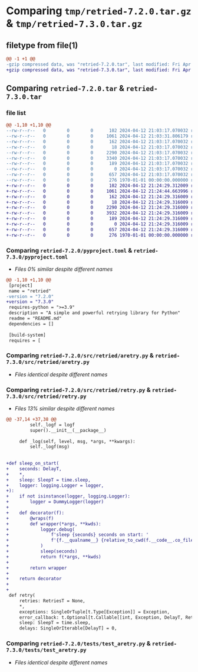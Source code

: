 # Comparing `tmp/retried-7.2.0.tar.gz` & `tmp/retried-7.3.0.tar.gz`

## filetype from file(1)

```diff
@@ -1 +1 @@
-gzip compressed data, was "retried-7.2.0.tar", last modified: Fri Apr 12 21:03:31 2024, max compression
+gzip compressed data, was "retried-7.3.0.tar", last modified: Fri Apr 12 21:24:44 2024, max compression
```

## Comparing `retried-7.2.0.tar` & `retried-7.3.0.tar`

### file list

```diff
@@ -1,10 +1,10 @@
--rw-r--r--   0        0        0      102 2024-04-12 21:03:17.070032 retried-7.2.0/README.md
--rw-r--r--   0        0        0     1061 2024-04-12 21:03:31.806179 retried-7.2.0/pyproject.toml
--rw-r--r--   0        0        0      162 2024-04-12 21:03:17.070032 retried-7.2.0/src/retried/__init__.py
--rw-r--r--   0        0        0       18 2024-04-12 21:03:17.070032 retried-7.2.0/src/retried/__version__.py
--rw-r--r--   0        0        0     2290 2024-04-12 21:03:17.070032 retried-7.2.0/src/retried/aretry.py
--rw-r--r--   0        0        0     3340 2024-04-12 21:03:17.070032 retried-7.2.0/src/retried/retry.py
--rw-r--r--   0        0        0      189 2024-04-12 21:03:17.070032 retried-7.2.0/src/retried/utils.py
--rw-r--r--   0        0        0        0 2024-04-12 21:03:17.070032 retried-7.2.0/tests/__init__.py
--rw-r--r--   0        0        0      657 2024-04-12 21:03:17.070032 retried-7.2.0/tests/test_aretry.py
--rw-r--r--   0        0        0      276 1970-01-01 00:00:00.000000 retried-7.2.0/PKG-INFO
+-rw-r--r--   0        0        0      102 2024-04-12 21:24:29.312009 retried-7.3.0/README.md
+-rw-r--r--   0        0        0     1061 2024-04-12 21:24:44.663996 retried-7.3.0/pyproject.toml
+-rw-r--r--   0        0        0      162 2024-04-12 21:24:29.316009 retried-7.3.0/src/retried/__init__.py
+-rw-r--r--   0        0        0       18 2024-04-12 21:24:29.316009 retried-7.3.0/src/retried/__version__.py
+-rw-r--r--   0        0        0     2290 2024-04-12 21:24:29.316009 retried-7.3.0/src/retried/aretry.py
+-rw-r--r--   0        0        0     3932 2024-04-12 21:24:29.316009 retried-7.3.0/src/retried/retry.py
+-rw-r--r--   0        0        0      189 2024-04-12 21:24:29.316009 retried-7.3.0/src/retried/utils.py
+-rw-r--r--   0        0        0        0 2024-04-12 21:24:29.316009 retried-7.3.0/tests/__init__.py
+-rw-r--r--   0        0        0      657 2024-04-12 21:24:29.316009 retried-7.3.0/tests/test_aretry.py
+-rw-r--r--   0        0        0      276 1970-01-01 00:00:00.000000 retried-7.3.0/PKG-INFO
```

### Comparing `retried-7.2.0/pyproject.toml` & `retried-7.3.0/pyproject.toml`

 * *Files 0% similar despite different names*

```diff
@@ -1,10 +1,10 @@
 [project]
 name = "retried"
-version = "7.2.0"
+version = "7.3.0"
 requires-python = ">=3.9"
 description = "A simple and powerful retrying library for Python"
 readme = "README.md"
 dependencies = []
 
 [build-system]
 requires = [
```

### Comparing `retried-7.2.0/src/retried/aretry.py` & `retried-7.3.0/src/retried/aretry.py`

 * *Files identical despite different names*

### Comparing `retried-7.2.0/src/retried/retry.py` & `retried-7.3.0/src/retried/retry.py`

 * *Files 13% similar despite different names*

```diff
@@ -37,14 +37,38 @@
         self._logf = logf
         super().__init__(__package__)
 
     def _log(self, level, msg, *args, **kwargs):
         self._logf(msg)
 
 
+def sleep_on_start(
+    seconds: DelayT,
+    *,
+    sleep: SleepT = time.sleep,
+    logger: logging.Logger = logger,
+):
+    if not isinstance(logger, logging.Logger):
+        logger = DummyLogger(logger)
+
+    def decorator(f):
+        @wraps(f)
+        def wrapper(*args, **kwds):
+            logger.debug(
+                f'sleep {seconds} seconds on start: '
+                f'{f.__qualname__} {relative_to_cwd(f.__code__.co_filename)}:{f.__code__.co_firstlineno}'
+            )
+            sleep(seconds)
+            return f(*args, **kwds)
+
+        return wrapper
+
+    return decorator
+
+
 def retry(
     retries: RetriesT = None,
     *,
     exceptions: SingleOrTuple[t.Type[Exception]] = Exception,
     error_callback: t.Optional[t.Callable[[int, Exception, DelayT, RetriesT, FuncT], None]] = None,
     sleep: SleepT = time.sleep,
     delays: SingleOrIterable[DelayT] = 0,
```

### Comparing `retried-7.2.0/tests/test_aretry.py` & `retried-7.3.0/tests/test_aretry.py`

 * *Files identical despite different names*

